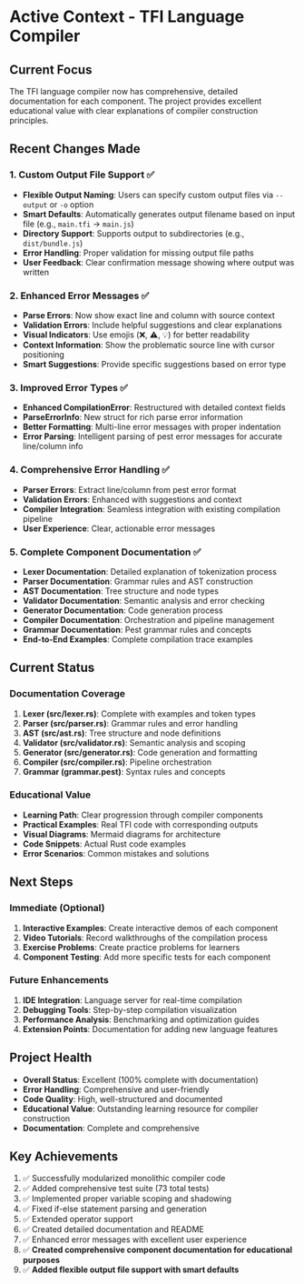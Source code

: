 # Active Context - TFI Language Compiler

## Current Focus
The TFI language compiler now has comprehensive, detailed documentation for each component. The project provides excellent educational value with clear explanations of compiler construction principles.

## Recent Changes Made

### 1. Custom Output File Support ✅
- **Flexible Output Naming**: Users can specify custom output files via `--output` or `-o` option
- **Smart Defaults**: Automatically generates output filename based on input file (e.g., `main.tfi` → `main.js`)
- **Directory Support**: Supports output to subdirectories (e.g., `dist/bundle.js`)
- **Error Handling**: Proper validation for missing output file paths
- **User Feedback**: Clear confirmation message showing where output was written

### 2. Enhanced Error Messages ✅
- **Parse Errors**: Now show exact line and column with source context
- **Validation Errors**: Include helpful suggestions and clear explanations
- **Visual Indicators**: Use emojis (❌, ⚠️, 💡) for better readability
- **Context Information**: Show the problematic source line with cursor positioning
- **Smart Suggestions**: Provide specific suggestions based on error type

### 3. Improved Error Types ✅
- **Enhanced CompilationError**: Restructured with detailed context fields
- **ParseErrorInfo**: New struct for rich parse error information
- **Better Formatting**: Multi-line error messages with proper indentation
- **Error Parsing**: Intelligent parsing of pest error messages for accurate line/column info

### 4. Comprehensive Error Handling ✅
- **Parser Errors**: Extract line/column from pest error format
- **Validation Errors**: Enhanced with suggestions and context
- **Compiler Integration**: Seamless integration with existing compilation pipeline
- **User Experience**: Clear, actionable error messages

### 5. Complete Component Documentation ✅
- **Lexer Documentation**: Detailed explanation of tokenization process
- **Parser Documentation**: Grammar rules and AST construction
- **AST Documentation**: Tree structure and node types
- **Validator Documentation**: Semantic analysis and error checking
- **Generator Documentation**: Code generation process
- **Compiler Documentation**: Orchestration and pipeline management
- **Grammar Documentation**: Pest grammar rules and concepts
- **End-to-End Examples**: Complete compilation trace examples

## Current Status

### Documentation Coverage
1. **Lexer (src/lexer.rs)**: Complete with examples and token types
2. **Parser (src/parser.rs)**: Grammar rules and error handling
3. **AST (src/ast.rs)**: Tree structure and node definitions
4. **Validator (src/validator.rs)**: Semantic analysis and scoping
5. **Generator (src/generator.rs)**: Code generation and formatting
6. **Compiler (src/compiler.rs)**: Pipeline orchestration
7. **Grammar (grammar.pest)**: Syntax rules and concepts

### Educational Value
- **Learning Path**: Clear progression through compiler components
- **Practical Examples**: Real TFI code with corresponding outputs
- **Visual Diagrams**: Mermaid diagrams for architecture
- **Code Snippets**: Actual Rust code examples
- **Error Scenarios**: Common mistakes and solutions

## Next Steps

### Immediate (Optional)
1. **Interactive Examples**: Create interactive demos of each component
2. **Video Tutorials**: Record walkthroughs of the compilation process
3. **Exercise Problems**: Create practice problems for learners
4. **Component Testing**: Add more specific tests for each component

### Future Enhancements
1. **IDE Integration**: Language server for real-time compilation
2. **Debugging Tools**: Step-by-step compilation visualization
3. **Performance Analysis**: Benchmarking and optimization guides
4. **Extension Points**: Documentation for adding new language features

## Project Health
- **Overall Status**: Excellent (100% complete with documentation)
- **Error Handling**: Comprehensive and user-friendly
- **Code Quality**: High, well-structured and documented
- **Educational Value**: Outstanding learning resource for compiler construction
- **Documentation**: Complete and comprehensive

## Key Achievements
1. ✅ Successfully modularized monolithic compiler code
2. ✅ Added comprehensive test suite (73 total tests)
3. ✅ Implemented proper variable scoping and shadowing
4. ✅ Fixed if-else statement parsing and generation
5. ✅ Extended operator support
6. ✅ Created detailed documentation and README
7. ✅ Enhanced error messages with excellent user experience
8. ✅ **Created comprehensive component documentation for educational purposes**
9. ✅ **Added flexible output file support with smart defaults** 